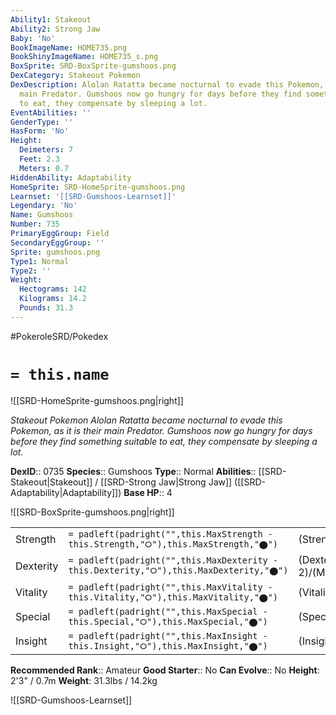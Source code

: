```yaml
---
Ability1: Stakeout
Ability2: Strong Jaw
Baby: 'No'
BookImageName: HOME735.png
BookShinyImageName: HOME735_s.png
BoxSprite: SRD-BoxSprite-gumshoos.png
DexCategory: Stakeout Pokemon
DexDescription: Alolan Ratatta became nocturnal to evade this Pokemon, as it is their
  main Predator. Gumshoos now go hungry for days before they find something suitable
  to eat, they compensate by sleeping a lot.
EventAbilities: ''
GenderType: ''
HasForm: 'No'
Height:
  Deimeters: 7
  Feet: 2.3
  Meters: 0.7
HiddenAbility: Adaptability
HomeSprite: SRD-HomeSprite-gumshoos.png
Learnset: '[[SRD-Gumshoos-Learnset]]'
Legendary: 'No'
Name: Gumshoos
Number: 735
PrimaryEggGroup: Field
SecondaryEggGroup: ''
Sprite: gumshoos.png
Type1: Normal
Type2: ''
Weight:
  Hectograms: 142
  Kilograms: 14.2
  Pounds: 31.3
---
```


#PokeroleSRD/Pokedex

# `= this.name`

![[SRD-HomeSprite-gumshoos.png|right]]

*Stakeout Pokemon*
*Alolan Ratatta became nocturnal to evade this Pokemon, as it is their main Predator. Gumshoos now go hungry for days before they find something suitable to eat, they compensate by sleeping a lot.*

**DexID**:: 0735
**Species**:: Gumshoos
**Type**:: Normal
**Abilities**:: [[SRD-Stakeout|Stakeout]] / [[SRD-Strong Jaw|Strong Jaw]] ([[SRD-Adaptability|Adaptability]])
**Base HP**:: 4

![[SRD-BoxSprite-gumshoos.png|right]]

|           |                                                                                        |                                          |
| --------- | -------------------------------------------------------------------------------------- | ---------------------------------------- |
| Strength  | `= padleft(padright("",this.MaxStrength - this.Strength,"⭘"),this.MaxStrength,"⬤")`    | (Strength::3)/(MaxStrength::6)   |
| Dexterity | `= padleft(padright("",this.MaxDexterity - this.Dexterity,"⭘"),this.MaxDexterity,"⬤")` | (Dexterity:: 2)/(MaxDexterity::4) |
| Vitality  | `= padleft(padright("",this.MaxVitality - this.Vitality,"⭘"),this.MaxVitality,"⬤")`    | (Vitality::2)/(MaxVitality::4)   |
| Special   | `= padleft(padright("",this.MaxSpecial - this.Special,"⭘"),this.MaxSpecial,"⬤")`       | (Special::2)/(MaxSpecial::4)     |
| Insight   | `= padleft(padright("",this.MaxInsight - this.Insight,"⭘"),this.MaxInsight,"⬤")`       | (Insight::2)/(MaxInsight::4)     |

**Recommended Rank**:: Amateur
**Good Starter**:: No
**Can Evolve**:: No
**Height**: 2'3" / 0.7m
**Weight**: 31.3lbs / 14.2kg

![[SRD-Gumshoos-Learnset]]
